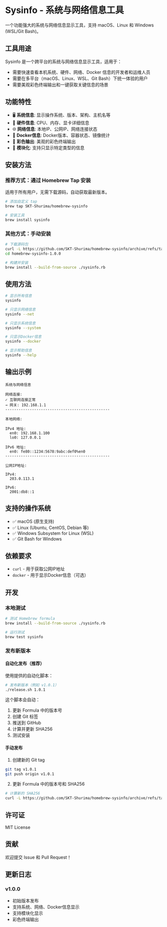 # Sysinfo - 系统与网络信息工具

一个功能强大的系统与网络信息显示工具，支持 macOS、Linux 和 Windows (WSL/Git Bash)。

## 工具用途

Sysinfo 是一个跨平台的系统与网络信息显示工具，适用于：

- 需要快速查看本机系统、硬件、网络、Docker 信息的开发者和运维人员
- 需要在多平台（macOS、Linux、WSL、Git Bash）下统一体验的用户
- 需要美观彩色终端输出和一键获取关键信息的场景

## 功能特性

- 🖥️ **系统信息**: 显示操作系统、版本、架构、主机名等
- 🔧 **硬件信息**: CPU、内存、显卡详细信息
- 🌐 **网络信息**: 本地IP、公网IP、网络连接状态
- 🐳 **Docker信息**: Docker版本、容器状态、镜像统计
- 🎨 **彩色输出**: 美观的彩色终端输出
- 🔧 **模块化**: 支持只显示特定类型的信息

## 安装方法

### 推荐方式：通过 Homebrew Tap 安装

适用于所有用户，无需下载源码，自动获取最新版本。

```bash
# 添加自定义 tap
brew tap SKT-Shurima/homebrew-sysinfo

# 安装工具
brew install sysinfo
```

### 其他方式：手动安装

```bash
# 下载源码包
curl -L https://github.com/SKT-Shurima/homebrew-sysinfo/archive/refs/tags/v1.0.0.tar.gz | tar -xz
cd homebrew-sysinfo-1.0.0

# 构建并安装
brew install --build-from-source ./sysinfo.rb
```

## 使用方法

```bash
# 显示所有信息
sysinfo

# 只显示网络信息
sysinfo --net

# 只显示系统信息
sysinfo --system

# 只显示Docker信息
sysinfo --docker

# 显示帮助信息
sysinfo --help
```

## 输出示例

```
系统与网络信息

网络连接:
✓ 互联网连接正常
→ 网关: 192.168.1.1
-----------------------------------------------

本地网络:

IPv4 地址:
  en0: 192.168.1.100
  lo0: 127.0.0.1

IPv6 地址:
  en0: fe80::1234:5678:9abc:def0%en0
-----------------------------------------------

公网IP地址:

IPv4: 
  203.0.113.1

IPv6: 
  2001:db8::1
```

## 支持的操作系统

- ✅ macOS (原生支持)
- ✅ Linux (Ubuntu, CentOS, Debian 等)
- ✅ Windows Subsystem for Linux (WSL)
- ✅ Git Bash for Windows

## 依赖要求

- `curl` - 用于获取公网IP地址
- `docker` - 用于显示Docker信息（可选）

## 开发

### 本地测试

```bash
# 测试 Homebrew formula
brew install --build-from-source ./sysinfo.rb

# 运行测试
brew test sysinfo
```

### 发布新版本

#### 自动化发布（推荐）

使用提供的自动化脚本：

```bash
# 发布新版本（例如 v1.0.1）
./release.sh 1.0.1
```

这个脚本会自动：
1. 更新 Formula 中的版本号
2. 创建 Git 标签
3. 推送到 GitHub
4. 计算并更新 SHA256
5. 测试安装

#### 手动发布

1. 创建新的 Git tag
```bash
git tag v1.0.1
git push origin v1.0.1
```

2. 更新 Formula 中的版本号和 SHA256
```bash
# 计算新的 SHA256
curl -L https://github.com/SKT-Shurima/homebrew-sysinfo/archive/refs/tags/v1.0.1.tar.gz | shasum -a 256
```

## 许可证

MIT License

## 贡献

欢迎提交 Issue 和 Pull Request！

## 更新日志

### v1.0.0
- 初始版本发布
- 支持系统、网络、Docker信息显示
- 支持模块化显示
- 彩色终端输出 